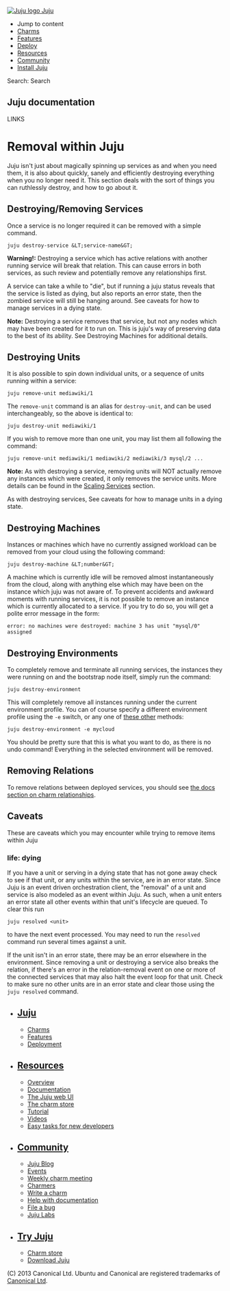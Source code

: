 [ ![Juju logo](//assets.ubuntu.com/sites/ubuntu/latest/u/img/logo.png) Juju
](https://juju.ubuntu.com/)

  - Jump to content
  - [Charms](https://juju.ubuntu.com/charms/)
  - [Features](https://juju.ubuntu.com/features/)
  - [Deploy](https://juju.ubuntu.com/deployment/)
  - [Resources](https://juju.ubuntu.com/resources/)
  - [Community](https://juju.ubuntu.com/community/)
  - [Install Juju](https://juju.ubuntu.com/download/)

Search: Search

## Juju documentation

LINKS

# Removal within Juju

Juju isn't just about magically spinning up services as and when you need them,
it is also about quickly, sanely and efficiently destroying everything when you
no longer need it. This section deals with the sort of things you can ruthlessly
destroy, and how to go about it.

## Destroying/Removing Services

Once a service is no longer required it can be removed with a simple command.

    
    
    juju destroy-service &LT;service-name&GT;

__Warning!:__ Destroying a service which has active relations with another
running service will break that relation. This can cause errors in both
services, as such review and potentially remove any relationships first.

A service can take a while to "die", but if running a juju status reveals that
the service is listed as dying, but also reports an error state, then the
zombied service will still be hanging around. See caveats for how to manage
services in a dying state.

__Note:__ Destroying a service removes that service, but not any nodes which may
have been created for it to run on. This is juju's way of preserving data to the
best of its ability. See Destroying Machines for additional details.

## Destroying Units

It is also possible to spin down individual units, or a sequence of units
running within a service:

    
    
    juju remove-unit mediawiki/1

The `remove-unit` command is an alias for `destroy-unit`, and can be used
interchangeably, so the above is identical to:

    
    
    juju destroy-unit mediawiki/1

If you wish to remove more than one unit, you may list them all following the
command:

    
    
    juju remove-unit mediawiki/1 mediawiki/2 mediawiki/3 mysql/2 ...

__Note:__ As with destroying a service, removing units will NOT actually remove
any instances which were created, it only removes the service units. More
details can be found in the [Scaling Services](charms-scaling.html) section.

As with destroying services, See caveats for how to manage units in a dying
state.

## Destroying Machines

Instances or machines which have no currently assigned workload can be removed
from your cloud using the following command:

    
    
    juju destroy-machine &LT;number&GT;

A machine which is currently idle will be removed almost instantaneously from
the cloud, along with anything else which may have been on the instance which
juju was not aware of. To prevent accidents and awkward moments with running
services, it is not possible to remove an instance which is currently allocated
to a service. If you try to do so, you will get a polite error message in the
form:

    
    
    error: no machines were destroyed: machine 3 has unit "mysql/0" assigned

## Destroying Environments

To completely remove and terminate all running services, the instances they were
running on and the bootstrap node itself, simply run the command:

    
    
    juju destroy-environment

This will completely remove all instances running under the current environment
profile. You can of course specify a different environment profile using the
`-e` switch, or any one of [these other](config-environments.html) methods:

    
    
    juju destroy-environment -e mycloud

You should be pretty sure that this is what you want to do, as there is no undo
command! Everything in the selected environment will be removed.

## Removing Relations

To remove relations between deployed services, you should see [ the docs section
on charm relationships](charms-relations.html#removing).

## Caveats

These are caveats which you may encounter while trying to remove items within
Juju

### life: dying

If you have a unit or serving in a dying state that has not gone away check to
see if that unit, or any units within the service, are in an error state. Since
Juju is an event driven orchestration client, the "removal" of a unit and
service is also modeled as an event within Juju. As such, when a unit enters an
error state all other events within that unit's lifecycle are queued. To clear
this run

    
    
    juju resolved <unit>

to have the next event processed. You may need to run the `resolved` command run
several times against a unit.

If the unit isn't in an error state, there may be an error elsewhere in the
environment. Since removing a unit or destroying a service also breaks the
relation, if there's an error in the relation-removal event on one or more of
the connected services that may also halt the event loop for that unit. Check to
make sure no other units are in an error state and clear those using the `juju
resolved` command.

  - ## [Juju](/)

    - [Charms](/charms)
    - [Features](/features)
    - [Deployment](/deployment)
  - ## [Resources](/resources)

    - [Overview](/resources/juju-overview/)
    - [Documentation](/docs/)
    - [The Juju web UI](/resources/the-juju-gui/)
    - [The charm store](/docs/authors-charm-store.html)
    - [Tutorial](/docs/getting-started.html#test)
    - [Videos](/resources/videos/)
    - [Easy tasks for new developers](/resources/easy-tasks-for-new-developers/)
  - ## [Community](/community)

    - [Juju Blog](/community/blog/)
    - [Events](/events/)
    - [Weekly charm meeting](/community/weekly-charm-meeting/)
    - [Charmers](/community/charmers/)
    - [Write a charm](/docs/authors-charm-writing.html)
    - [Help with documentation](/docs/contributing.html)
    - [File a bug](https://bugs.launchpad.net/juju-core/+filebug)
    - [Juju Labs](/labs/)
  - ## [Try Juju](https://jujucharms.com/sidebar/)

    - [Charm store](https://jujucharms.com/)
    - [Download Juju](/download/)

(C) 2013 Canonical Ltd. Ubuntu and Canonical are registered trademarks of
[Canonical Ltd](http://canonical.com).

